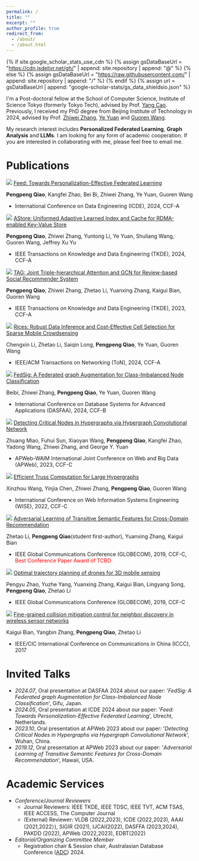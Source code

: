 ```yaml
---
permalink: /
title: ""
excerpt: ""
author_profile: true
redirect_from: 
  - /about/
  - /about.html
---
```


{% if site.google_scholar_stats_use_cdn %}
{% assign gsDataBaseUrl = "https://cdn.jsdelivr.net/gh/" | append: site.repository | append: "@" %}
{% else %}
{% assign gsDataBaseUrl = "https://raw.githubusercontent.com/" | append: site.repository | append: "/" %}
{% endif %}
{% assign url = gsDataBaseUrl | append: "google-scholar-stats/gs_data_shieldsio.json" %}

<span class='anchor' id='about-me'></span>

I'm a Post-doctoral fellow at the School of Computer Science, Institute of Science Tokyo (formerly Tokyo Tech), advised by Prof. [Yang Cao](https://yangcao888.github.io/). Previously, I received my PhD degree from Beijing Institute of Technology in 2024, advised by Prof. [Zhiwei Zhang](https://cs.bit.edu.cn/szdw/jsml/gjjgccrc/zhangzw_277c6d460a1948d3a60b44170248a1c0/index.htm), [Ye Yuan](https://cs.bit.edu.cn/szdw/jsml/gjjgccrc/yy_620010b7859c41d0878df362215a3c10/index.htm) and [Guoren Wang](https://cs.bit.edu.cn/szdw/jsml/gjjgccrc/wgr_9222aafdaa7c4daf94463e4136277e5b/index.htm).

My research interest includes **Personalized Federated Learning**, **Graph Analysis** and **LLMs**.
I am looking for any form of academic cooperation. If you are interested in collaborating with me, please feel free to email me.

<span class='anchor' id='publications'></span>
# Publications 
<img src='https://img.shields.io/badge/ICDE%2024-4C81ED'/> [Feed: Towards Personalization-Effective Federated Learning](https://ieeexplore.ieee.org/stamp/stamp.jsp?arnumber=10597724)

**Pengpeng Qiao**, Kangfei Zhao, Bei Bi, Zhiwei Zhang, Ye Yuan, Guoren Wang
- International Conference on Data Engineering (ICDE), 2024, CCF-A

<img src='https://img.shields.io/badge/TKDE%2024-4C81ED'/> [AStore: Uniformed Adaptive Learned Index and Cache for RDMA-enabled Key-Value Store](https://ieeexplore.ieee.org/stamp/stamp.jsp?arnumber=10402111)

**Pengpeng Qiao**, Zhiwei Zhang, Yuntong Li, Ye Yuan, Shuliang Wang, Guoren Wang, Jeffrey Xu Yu
- IEEE Transactions on Knowledge and Data Engineering (TKDE), 2024, CCF-A

<img src='https://img.shields.io/badge/TKDE%2023-4C81ED'/> [TAG: Joint Triple-hierarchical Attention and GCN for Review-based Social Recommender System](https://ieeexplore.ieee.org/stamp/stamp.jsp?arnumber=9844848)

**Pengpeng Qiao**, Zhiwei Zhang, Zhetao Li, Yuanxing Zhang, Kaigui Bian, Guoren Wang
- IEEE Transactions on Knowledge and Data Engineering (TKDE), 2023, CCF-A

<img src='https://img.shields.io/badge/ToN%2024-4C81ED'/> [Rices: Robust Data Inference and Cost-Effective Cell Selection for Sparse Mobile Crowdsensing](https://ieeexplore.ieee.org/stamp/stamp.jsp?arnumber=10535118)

Chengxin Li, Zhetao Li, Saiqin Long, **Pengpeng Qiao**, Ye Yuan, Guoren Wang
- IEEE/ACM Transactions on Networking (ToN), 2024, CCF-A

<img src='https://img.shields.io/badge/DASFAA%2024-4C81ED'/> [FedSig: A Federated graph Augmentation for Class-Imbalanced Node Classification](https://link.springer.com/chapter/10.1007/978-981-97-5552-3_32)

Beibi, Zhiwei Zhang, **Pengpeng Qiao**, Ye Yuan, Guoren Wang
- International Conference on Database Systems for Advanced Applications (DASFAA), 2024, CCF-B

<img src='https://img.shields.io/badge/APWeb%2023-4C81ED'/> [Detecting Critical Nodes in Hypergraphs via Hypergraph Convolutional Network](https://link.springer.com/chapter/10.1007/978-981-97-2421-5_4)

Zhuang Miao, Fuhui Sun, Xiaoyan Wang, **Pengpeng Qiao**, Kangfei Zhao, Yadong Wang, Zhiwei Zhang, and George Y. Yuan
- APWeb-WAIM International Joint Conference on Web and Big Data (APWeb), 2023, CCF-C

<img src='https://img.shields.io/badge/WISE%2022-4C81ED'/> [Efficient Truss Computation for Large Hypergraphs](https://link.springer.com/chapter/10.1007/978-3-031-20891-1_21)

Xinzhou Wang, Yinjia Chen, Zhiwei Zhang, **Pengpeng Qiao**, Guoren Wang
- International Conference on Web Information Systems Engineering (WISE), 2022, CCF-C

<img src='https://img.shields.io/badge/GlobeCom%2019-4C81ED'/> [Adversarial Learning of Transitive Semantic Features for Cross-Domain Recommendation](https://ieeexplore.ieee.org/stamp/stamp.jsp?arnumber=9013898)

Zhetao Li, **Pengpeng Qiao**(student first-author), Yuanxing Zhang, Kaigui Bian
- IEEE Global Communications Conference (GLOBECOM), 2019, CCF-C, <font color=red>Best Conference Paper Award of TCBD</font>

<img src='https://img.shields.io/badge/GlobeCom%2018-4C81ED'/> [Optimal trajectory planning of drones for 3D mobile sensing](https://ieeexplore.ieee.org/stamp/stamp.jsp?arnumber=8647796)

Pengyu Zhao, Yuzhe Yang, Yuanxing Zhang, Kaigui Bian, Lingyang Song, **Pengpeng Qiao**, Zhetao Li
- IEEE Global Communications Conference (GLOBECOM), 2019, CCF-C

<img src='https://img.shields.io/badge/ICCC%2017-4C81ED'/> [Fine-grained collision mitigation control for neighbor discovery in wireless sensor networks](https://ieeexplore.ieee.org/stamp/stamp.jsp?arnumber=8330519)

Kaigui Bian, Yangbin Zhang, **Pengpeng Qiao**, Zhetao Li
- IEEE/CIC  International Conference on Communications in China (ICCC), 2017

<span class='anchor' id='invited-talks'></span>
# Invited Talks
- *2024.07*, Oral presentation at DASFAA 2024 about our paper: '*FedSig: A Federated graph Augmentation for Class-Imbalanced Node Classification*', Gifu, Japan.  
- *2024.05*, Oral presentation at ICDE 2024 about our paper: '*Feed: Towards Personalization-Effective Federated Learning*', Utrecht, Netherlands.
- *2023.10*, Oral presentation at APWeb 2023 about our paper: '*Detecting Critical Nodes in Hypergraphs via Hypergraph Convolutional Network*', Wuhan, China.
- *2019.12*, Oral presentation at APWeb 2023 about our paper: '*Adversarial Learning of Transitive Semantic Features for Cross-Domain Recommendation*', Hawaii, USA.

<span class='anchor' id='academic-services'></span>
# Academic Services
- *Conference/Journal Reviewers* 
  - Journal Reviewers: IEEE TKDE, IEEE TDSC, IEEE TVT, ACM TSAS, IEEE ACCESS, The Computer Journal
  - (External) Reviewer: VLDB (2022,2023), ICDE (2022,2023), AAAI (2021,2022）), SIGIR (2021), IJCAI(2022), DASFFA (2023,2024), PAKDD (2022), APWeb (2022,2023), EDBT(2022)
- *Editorial/Organizing Committee Member* 
  - Registration chair & Session chair, Australasian Database Conference ([ADC](https://adc-conference.github.io/2024/organisation)) 2024.



